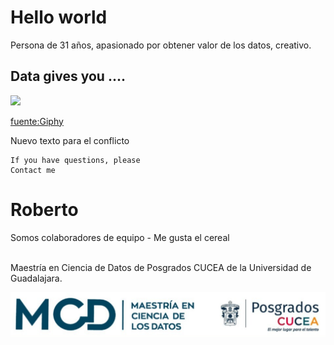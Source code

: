 # Hello world

Persona de 31 años, apasionado por obtener valor de los datos, creativo.

## Data gives you ....

![](https://media0.giphy.com/media/3o84sq21TxDH6PyYms/giphy.gif?cid=ecf05e4742bzm2iwhl0l1b70g72jqkhy70rz0cwxgmc0he68&ep=v1_gifs_search&rid=giphy.gif)

[fuente:Giphy](https://giphy.com/gifs/starwars-star-wars-episode-3-3o84sq21TxDH6PyYms)

Nuevo texto para el conflicto
```
If you have questions, please
Contact me
```

# Roberto

Somos colaboradores de equipo - Me gusta el cereal

<br>
Maestría en Ciencia de Datos de Posgrados CUCEA de la Universidad de Guadalajara.  

![](https://raw.githubusercontent.com/vcuspinera/UDG_MCD_Project_Dev_I/main/actividades/img/MCD_logo.png)